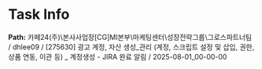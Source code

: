 # Task Info

**Path:** 카페24(주)\본사사업장\[CG]MI본부\마케팅센터\성장전략그룹\그로스파트너팀 / dhlee09 / [275630] 광고 계정, 자산 생성_관리 (계정, 스크립트 설정 및 삽입, 권한, 상품 연동, 이관 등) _ 계정생성 - JIRA 완료 알림 / 2025-08-01_00-00-00

